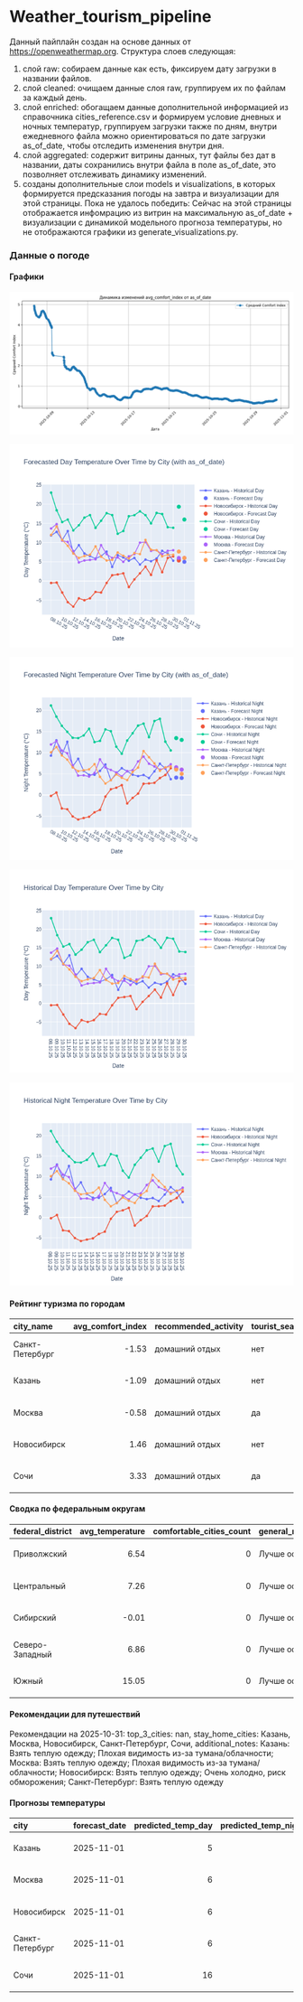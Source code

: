 # Weather_tourism_pipeline
Данный пайплайн создан на основе данных от https://openweathermap.org.
Структура слоев следующая:
  1) слой raw: 
  собираем данные как есть, фиксируем дату загрузки в названии файлов.
  2) слой cleaned:
  очищаем данные слоя raw, группируем их по файлам за каждый день.
  3) слой enriched:
  обогащаем данные дополнительной информацией из справочника cities_reference.csv и формируем условие дневных и ночных температур,
  группируем загрузки также по дням, внутри ежедневного файла можно ориентироваться по дате загрузки as_of_date, чтобы отследить изменения внутри дня.
  4) слой aggregated:
   содержит витрины данных, тут файлы без дат в названии, даты сохранились внутри файла в поле as_of_date, это позволняет отслеживать динамику изменений.
  6) созданы дополнительные слои models и visualizations, в которых формируется предсказания погоды на завтра и визуализации для этой страницы.
  Пока не удалось победить: Сейчас на этой страницы отображается инфомрацию из витрин на максимальную as_of_date + визуализации с динамикой модельного прогноза температуры, 
  но не отображаются графики из generate_visualizations.py.
<!-- WEATHER DATA START -->
### Данные о погоде

#### Графики
![Comfort Index Trend](data/visualizations/comfort_index_trend.png)

![Forecasted Day Temperature](data/visualizations/forecasted_day_temperature.png)

![Forecasted Night Temperature](data/visualizations/forecasted_night_temperature.png)

![Historical Day Temperature](data/visualizations/historical_day_temperature.png)

![Historical Night Temperature](data/visualizations/historical_night_temperature.png)

#### Рейтинг туризма по городам
| city_name       |   avg_comfort_index | recommended_activity   | tourist_season_match   | tourism_season   | tour_recommendation       | as_of_date          |
|:----------------|--------------------:|:-----------------------|:-----------------------|:-----------------|:--------------------------|:--------------------|
| Санкт-Петербург |               -1.53 | домашний отдых         | нет                    | Май-Сентябрь     | домашний отдых вне сезона | 2025-10-31 13:33:00 |
| Казань          |               -1.09 | домашний отдых         | нет                    | Май-Сентябрь     | домашний отдых вне сезона | 2025-10-31 13:33:00 |
| Москва          |               -0.58 | домашний отдых         | да                     | Круглогодично    | домашний отдых в сезон    | 2025-10-31 13:33:00 |
| Новосибирск     |                1.46 | домашний отдых         | нет                    | Июнь-Август      | домашний отдых вне сезона | 2025-10-31 13:33:00 |
| Сочи            |                3.33 | домашний отдых         | да                     | Май-Октябрь      | домашний отдых в сезон    | 2025-10-31 13:33:00 |

#### Сводка по федеральным округам
| federal_district   |   avg_temperature |   comfortable_cities_count | general_recommendation   | as_of_date          |
|:-------------------|------------------:|---------------------------:|:-------------------------|:--------------------|
| Приволжский        |              6.54 |                          0 | Лучше остаться дома      | 2025-10-31 13:33:00 |
| Центральный        |              7.26 |                          0 | Лучше остаться дома      | 2025-10-31 13:33:00 |
| Сибирский          |             -0.01 |                          0 | Лучше остаться дома      | 2025-10-31 13:33:00 |
| Северо-Западный    |              6.86 |                          0 | Лучше остаться дома      | 2025-10-31 13:33:00 |
| Южный              |             15.05 |                          0 | Лучше остаться дома      | 2025-10-31 13:33:00 |

#### Рекомендации для путешествий
Рекомендации на 2025-10-31: top_3_cities: nan, stay_home_cities: Казань, Москва, Новосибирск, Санкт-Петербург, Сочи, additional_notes: Казань: Взять теплую одежду; Плохая видимость из-за тумана/облачности; Москва: Взять теплую одежду; Плохая видимость из-за тумана/облачности; Новосибирск: Взять теплую одежду; Очень холодно, риск обморожения; Санкт-Петербург: Взять теплую одежду

#### Прогнозы температуры
| city            | forecast_date   |   predicted_temp_day |   predicted_temp_night | model_type       | as_of_date          |
|:----------------|:----------------|---------------------:|-----------------------:|:-----------------|:--------------------|
| Казань          | 2025-11-01      |                    5 |                      4 | LinearRegression | 2025-10-31 13:33:48 |
| Москва          | 2025-11-01      |                    6 |                      6 | LinearRegression | 2025-10-31 13:33:48 |
| Новосибирск     | 2025-11-01      |                    6 |                      6 | LinearRegression | 2025-10-31 13:33:48 |
| Санкт-Петербург | 2025-11-01      |                    6 |                      5 | LinearRegression | 2025-10-31 13:33:48 |
| Сочи            | 2025-11-01      |                   16 |                     13 | LinearRegression | 2025-10-31 13:33:48 |


<!-- WEATHER DATA END -->
